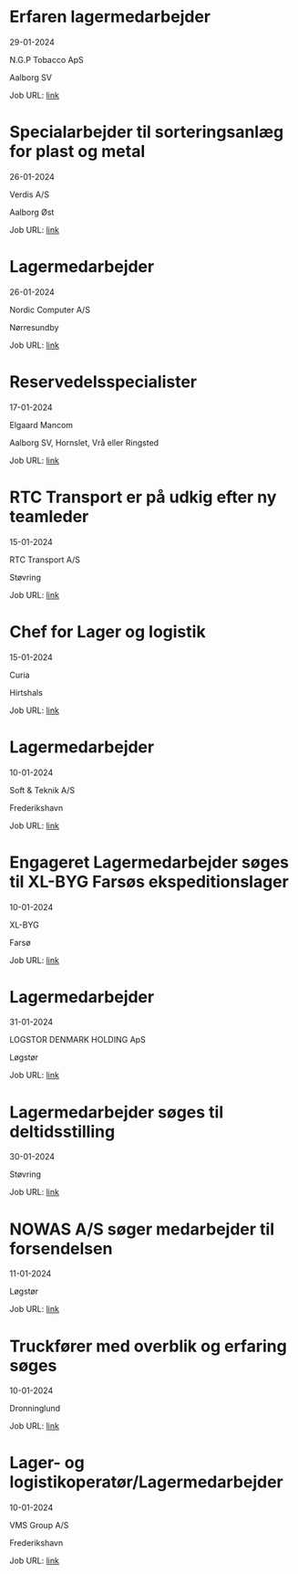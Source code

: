 # Erfaren lagermedarbejder
29-01-2024

N.G.P Tobacco ApS

Aalborg SV

Job URL: [link](https://www.jobindex.dk/jobannonce/501508/erfaren-lagermedarbejder)


# Specialarbejder til sorteringsanlæg for plast og metal
26-01-2024

Verdis A/S

Aalborg Øst

Job URL: [link](https://www.jobindex.dk/jobannonce/501399/specialarbejder-til-sorteringsanlaeg-for-plast-og-metal)


# Lagermedarbejder
26-01-2024

Nordic Computer A/S

Nørresundby

Job URL: [link](https://www.jobindex.dk/jobannonce/501354/lagermedarbejder)


# Reservedelsspecialister
17-01-2024

Elgaard Mancom

Aalborg SV, Hornslet, Vrå eller Ringsted

Job URL: [link](https://elgaardmancom.dk/rekruttering/ledige-stillinger/?hr=show-job%2F180167%26locale%3Dda_DK)


# RTC Transport er på udkig efter ny teamleder
15-01-2024

RTC Transport A/S

Støvring

Job URL: [link](https://candidate.hr-manager.net/ApplicationInit.aspx?cid=2566&ProjectId=143596&DepartmentId=18977&MediaId=4629)


# Chef for Lager og logistik
15-01-2024

Curia

Hirtshals

Job URL: [link](https://www.curia.dk/ledige-stillinger?jobid=22141&locale=da_DK)


# Lagermedarbejder
10-01-2024

Soft & Teknik A/S

Frederikshavn

Job URL: [link](https://www.jobindex.dk/jobannonce/499891/lagermand)


# Engageret Lagermedarbejder søges til XL-BYG Farsøs ekspeditionslager
10-01-2024

XL-BYG

Farsø

Job URL: [link](https://app.elvium.com/da/positions/24535/job_posting?referer_host=www.jobindex.dk)


# Lagermedarbejder
31-01-2024

LOGSTOR DENMARK HOLDING ApS

Løgstør

Job URL: [link](https://www.jobindex.dk/jobannonce/r12262968/lagermedarbejder)


# Lagermedarbejder søges til deltidsstilling
30-01-2024



Støvring

Job URL: [link](https://www.nordjyskejob.dk/resultat/lagermedarbejder-soeges-til-deltidsstilling-lja-85292217.aspx?jobId=LJA-85292217&list=SearchResultsJobsIds&index=5&querydesc=SearchJobQueryDescription&viewedfrom=1)


# NOWAS A/S søger medarbejder til forsendelsen
11-01-2024



Løgstør

Job URL: [link](https://www.jobindex.dk/jobannonce/r12212946/nowas-a-s-soeger-medarbejder-til-forsendelsen)


# Truckfører med overblik og erfaring søges
10-01-2024



Dronninglund

Job URL: [link](https://www.jobindex.dk/jobannonce/r12210161/truckfoerer-med-overblik-og-erfaring-soeges)


# Lager- og logistikoperatør/Lagermedarbejder
10-01-2024

VMS Group A/S

Frederikshavn

Job URL: [link](https://www.jobindex.dk/jobannonce/r12210270/lager-og-logistikoperatoer-lagermedarbejder)


